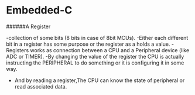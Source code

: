 # Embedded-C
######A Register

-collection of some bits (8 bits in case of 8bit MCUs).
-Either each different bit in a register has some purpose or the register as a  holds a value. 
-Registers works  as connection between a CPU and a Peripheral device (like ADC or TIMER). 
-By changing the value of  the register the CPU is actually instructing the PERIPHERAL to do something or it is configuring it in some way.
- And by reading a register,The CPU can know the state of peripheral or read associated data.
